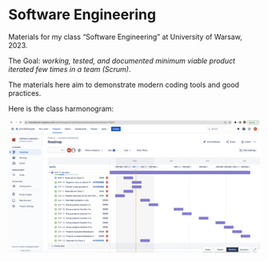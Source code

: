 # Software Engineering

Materials for my class “Software Engineering” at University of Warsaw, 2023.

The Goal: *working, tested, and documented minimum viable product iterated few times in a team (Scrum)*.

The materials here aim to demonstrate modern coding tools and good practices.

Here is the class harmonogram:

![class_harmonogram](figures/class_harmonogram.png)
